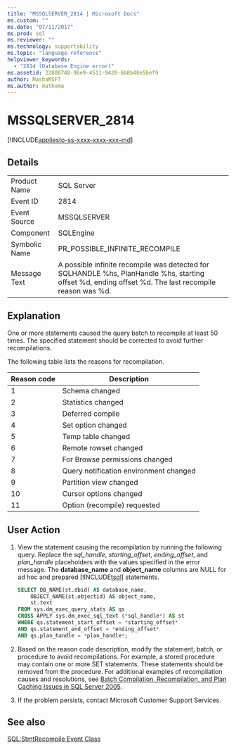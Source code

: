 ```yaml
---
title: "MSSQLSERVER_2814 | Microsoft Docs"
ms.custom: ""
ms.date: "07/11/2017"
ms.prod: sql
ms.reviewer: ""
ms.technology: supportability
ms.topic: "language-reference"
helpviewer_keywords: 
  - "2814 (Database Engine error)"
ms.assetid: 22800748-9be9-4511-9428-6b8b40e5bef9
author: MashaMSFT
ms.author: mathoma
---
```

# MSSQLSERVER_2814
[!INCLUDE[appliesto-ss-xxxx-xxxx-xxx-md](../../includes/appliesto-ss-xxxx-xxxx-xxx-md.md)]
  
## Details  
  
|||  
|-|-|  
|Product Name|SQL Server|  
|Event ID|2814|  
|Event Source|MSSQLSERVER|  
|Component|SQLEngine|  
|Symbolic Name|PR_POSSIBLE_INFINITE_RECOMPILE|  
|Message Text|A possible infinite recompile was detected for SQLHANDLE %hs, PlanHandle %hs, starting offset %d, ending offset %d. The last recompile reason was %d.|  
  
## Explanation  
One or more statements caused the query batch to recompile at least 50 times. The specified statement should be corrected to avoid further recompilations.  
  
The following table lists the reasons for recompilation.  
  
|Reason code|Description|  
|---------------|---------------|  
|1|Schema changed|  
|2|Statistics changed|  
|3|Deferred compile|  
|4|Set option changed|  
|5|Temp table changed|  
|6|Remote rowset changed|  
|7|For Browse permissions changed|  
|8|Query notification environment changed|  
|9|Partition view changed|  
|10|Cursor options changed|  
|11|Option (recompile) requested|  
  
## User Action  
  
1.  View the statement causing the recompilation by running the following query. Replace the *sql_handle*, *starting_offset*, *ending_offset*, and *plan_handle* placeholders with the values specified in the error message. The **database_name** and **object_name** columns are NULL for ad hoc and prepared [!INCLUDE[tsql](../../includes/tsql-md.md)] statements.  
  
    ```sql   
    SELECT DB_NAME(st.dbid) AS database_name,  
        OBJECT_NAME(st.objectid) AS object_name,  
        st.text  
    FROM sys.dm_exec_query_stats AS qs  
    CROSS APPLY sys.dm_exec_sql_text (*sql_handle*) AS st  
    WHERE qs.statement_start_offset = *starting_offset*  
    AND qs.statement_end_offset = *ending_offset*  
    AND qs.plan_handle = *plan_handle*;
    ```
  
2.  Based on the reason code description, modify the statement, batch, or procedure to avoid recompilations. For example, a stored procedure may contain one or more SET statements. These statements should be removed from the procedure. For additional examples of recompilation causes and resolutions, see [Batch Compilation, Recompilation, and Plan Caching Issues in SQL Server 2005](/previous-versions/sql/sql-server-2005/administrator/cc966425(v=technet.10)).  
  
3.  If the problem persists, contact Microsoft Customer Support Services.  
  
## See also  
[SQL:StmtRecompile Event Class](../event-classes/sql-stmtrecompile-event-class.md)  
  
